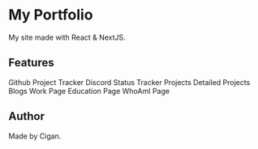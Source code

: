 # My Portfolio

My site made with React & NextJS.

## Features

Github Project Tracker
Discord Status Tracker
Projects
Detailed Projects
Blogs
Work Page
Education Page
WhoAmI Page

## Author

Made by Cigan.
